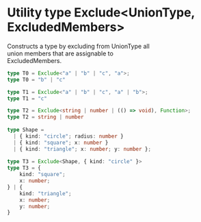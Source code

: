 # Utility type Exclude<UnionType, ExcludedMembers>  

Constructs a type by excluding from UnionType all  
union members that are assignable to  
ExcludedMembers.  

```typescript
type T0 = Exclude<"a" | "b" | "c", "a">;     
type T0 = "b" | "c"

type T1 = Exclude<"a" | "b" | "c", "a" | "b">;
type T1 = "c"

type T2 = Exclude<string | number | (() => void), Function>;
type T2 = string | number
 
type Shape =
  | { kind: "circle"; radius: number }
  | { kind: "square"; x: number }
  | { kind: "triangle"; x: number; y: number };
 
type T3 = Exclude<Shape, { kind: "circle" }>
type T3 = {
    kind: "square";
    x: number;
} | {
    kind: "triangle";
    x: number;
    y: number;
}
```
